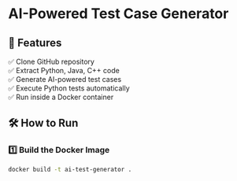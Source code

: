 # AI-Powered Test Case Generator

## 🚀 Features
✅ Clone GitHub repository  
✅ Extract Python, Java, C++ code  
✅ Generate AI-powered test cases  
✅ Execute Python tests automatically  
✅ Run inside a Docker container  

## 🛠 How to Run

### 1️⃣ Build the Docker Image
```sh
docker build -t ai-test-generator .
